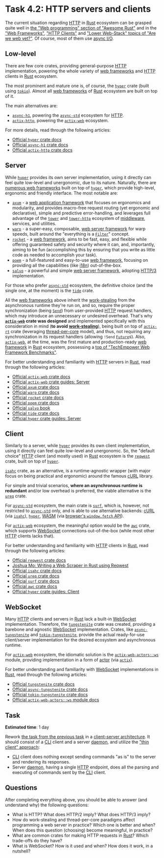 Task 4.2: HTTP servers and clients
==================================

The current situation regarding [HTTP] in [Rust] ecosystem can be grasped quite well in [the "Web programming" section of "Awesome Rust"][1] and in the ["Web Frameworks"][2], ["HTTP Clients"][3] and ["Lower Web-Stack" topics of "Are we web yet?"][4]. Of course, most of them use [async I/O][5].

## Low-level

There are few core crates, providing general-purpose [HTTP] implementation, powering the whole variety of [web frameworks][21] and [HTTP] clients in [Rust] ecosystem.

The most prominent and mature one is, of course, the [`hyper`] crate (built using [`tokio`]). Almost all [web frameworks][21] of [Rust] ecosystem are built on top of it.

The main alternatives are:

- [`async-h1`], powering the [`async-std`] ecosystem for [HTTP].
- [`actix-http`], powering the [`actix-web`] ecosystem.

For more details, read through the following articles:

- [Official `hyper` crate docs][`hyper`]
- [Official `async-h1` crate docs][`async-h1`]
- [Official `actix-http` crate docs][`actix-http`]

## Server

While [`hyper`] provides its own server implementation, using it directly can feel quite low-level and unergonomic, due to its nature. Naturally, there are [numerous web frameworks][2] built on top of [`hyper`], which provide high-level, ergonomic and friendly interface. The most notable are:

- [`axum`] - a [web application framework][21] that focuses on ergonomics and modularity, and provides macro-free request routing (yet ergonomic and declarative), simple and predictive error-handling, and leverages full advantage of the [`tower`] and [`tower-http`] ecosystem of [middleware][22], services, and utilities.
- [`warp`] - a super-easy, composable, [web server framework][21] for warp speeds, built around the "everything is a [`Filter`]" concept.
- [`rocket`] - a [web framework][21], aims to be fast, easy, and flexible while offering guaranteed safety and security where it can, and, importantly, aiming to be fun (accomplishing this by ensuring that you write as little code as needed to accomplish your task).
- [`poem`] - a full-featured and easy-to-use [web framework][21], focusing on providing all the capabilities (like [i18n]) out-of-the-box.
- [`salvo`] - a powerful and simple [web server framework][21], adopting [HTTP/3] implementation.

For those who prefer [`async-std`] ecosystem, the definitive choice (and the single one, at the moment) is the [`tide`] crate.

All the [web frameworks][21] above inherit the [work-stealing][23] from the asynchronous runtime they're run on, and so, require the proper synchronization (being [`Send`]) from user-provided [HTTP] request handlers, which may introduce an unnecessary or undesired overhead. That's why __[`actix-web`] crate was designed__ and implemented specifically with this consideration in mind (__to avoid [work-stealing][23]__), being built on top of [`actix-rt`] crate (leveraging [thread-per-core][24] model), and thus, not requiring any synchronization in its request handlers (allowing `!Send` [`Future`]s). Also, [`actix-web`], at the time, was the first mature and production-ready [web framework][21] in [Rust] ecosystem, possessing a [top of "TechEmpower Web Framework Benchmarks"][25].

For better understanding and familiarity with [HTTP] servers in [Rust], read through the following articles:

- [Official `actix-web` crate docs][`actix-web`]
- [Official `actix-web` crate guides: Server](https://actix.rs/docs/server)
- [Official `axum` crate docs][`axum`]
- [Official `warp` crate docs][`warp`]
- [Official `rocket` crate docs][`rocket`]
- [Official `poem` crate docs][`poem`]
- [Official `salvo` book](https://salvo.rs/guide)
- [Official `tide` crate docs][`tide`]
- [Official `hyper` crate guides: Server][26]

## Client

Similarly to a server, while [`hyper`] provides its own client implementation, using it directly can feel quite low-level and unergonomic. So, the "default choice" [HTTP] client (and mostly used) in [Rust] ecosystem is the [`reqwest`] crate, built on top of [`hyper`].

[`isahc`] crate, as an alternative, is a runtime-agnostic wrapper (with major focus on being practical and ergonomic) around the famous [cURL] library.

For simple and trivial scenarios, __where an asynchronous runtime is redundant__ and/or low overhead is preferred, the viable alternative is the [`ureq`] crate.

For [`async-std`] ecosystem, the main crate is [`surf`], which is, however, not restricted to [`async-std`] only, and is able to use alternative backends: [cURL] (via [`isahc`]), [`hyper`], [WASM] (via [browser's `window.fetch` API][32]).

For [`actix-web`] ecosystem, the meaningful option would be the [`awc`] crate, which supports [WebSocket] connections out-of-the-box (while most other [HTTP] clients lacks that).

For better understanding and familiarity with [HTTP] clients in [Rust], read through the following articles:

- [Official `reqwest` crate docs][`reqwest`]
- [Joshua Mo: Writing a Web Scraper in Rust using Reqwest][33]
- [Official `isahc` crate docs][`isahc`]
- [Official `ureq` crate docs][`ureq`]
- [Official `surf` crate docs][`surf`]
- [Official `awc` crate docs][`awc`]
- [Official `hyper` crate guides: Client][31]

## WebSocket

Many [HTTP] clients and servers in [Rust] lack a built-in [WebSocket] implementation. Therefore, the [`tungstenite`] crate was created, providing a barebone and agnostic [WebSocket] implementation. Crates, like [`async-tungstenite`] and [`tokio-tungstenite`], provide the actual ready-for-use client/server implementation for the desired ecosystem and asynchronous runtime.

For [`actix-web`] ecosystem, the idiomatic solution is the [`actix-web-actors::ws`] module, providing implementation in a form of [actor][41] (via [`actix`]).

For better understanding and familiarity with [WebSocket] implementations in [Rust], read through the following articles:

- [Official `tungstenite` crate docs][`tungstenite`]
- [Official `async-tungstenite` crate docs][`async-tungstenite`]
- [Official `tokio-tungstenite` crate docs][`tokio-tungstenite`]
- [Official `actix-web-actors::ws` module docs][`actix-web-actors::ws`]

## Task

__Estimated time__: 1 day

Rework [the task from the previous task](../4_1_db/README.md#task) in a [client-server architecture][51]. It should consist of a [CLI] client and a server [daemon][52], and utilize the ["thin client" approach][53]:

- [CLI] client does nothing except sending commands "as is" to the server and rendering its responses.
- Server [daemon][52], having a single [HTTP] endpoint, does all the parsing and executing of commands sent by the [CLI] client.

## Questions

After completing everything above, you should be able to answer (and understand why) the following questions:

- What is HTTP? What does HTTP/2 imply? What does HTTP/3 imply?
- How do work-stealing and thread-per-core paradigms affect programming a web server in practice? Which one is better and when? When does this question (choosing) become meaningful, in practice?
- What are common crates for making HTTP requests in [Rust]? Which trade-offs do they have?
- What is WebSocket? How is it used and when? How does it work, in a nutshell?

[`actix`]: https://docs.rs/actix
[`actix-http`]: https://docs.rs/actix-http
[`actix-rt`]: https://docs.rs/actix-rt
[`actix-web`]: https://docs.rs/actix-web
[`actix-web-actors::ws`]: https://docs.rs/actix-web-actors/latest/actix_web_actors/ws/index.html
[`async-h1`]: https://docs.rs/async-h1
[`async-std`]: https://docs.rs/async-std
[`async-tungstenite`]: https://docs.rs/crate/async-tungstenite
[`awc`]: https://docs.rs/awc
[`axum`]: https://docs.rs/axum
[`Filter`]: https://docs.rs/warp/latest/warp/trait.Filter.html
[`Future`]: https://doc.rust-lang.org/stable/std/future/trait.Future.html
[`hyper`]: https://docs.rs/hyper
[`isahc`]: https://docs.rs/isahc
[`poem`]: https://docs.rs/poem
[`reqwest`]: https://docs.rs/reqwest
[`rocket`]: https://docs.rs/rocket
[`salvo`]: https://docs.rs/salvo
[`surf`]: https://docs.rs/surf
[`tower`]: https://docs.rs/tower
[`tower-http`]: https://docs.rs/tower-http
[`tungstenite`]: https://docs.rs/crate/tungstenite
[`Send`]: https://doc.rust-lang.org/std/marker/trait.Send.html
[`tide`]: https://docs.rs/tide
[`tokio`]: https://docs.rs/tokio
[`tokio-tungstenite`]: https://docs.rs/crate/tokio-tungstenite
[`ureq`]: https://docs.rs/ureq
[`warp`]: https://docs.rs/warp
[CLI]: https://en.wikipedia.org/wiki/Command-line_interface
[cURL]: https://en.wikipedia.org/wiki/CURL
[HTTP]: https://en.wikipedia.org/wiki/HTTP
[HTTP/3]: https://en.wikipedia.org/wiki/HTTP/3
[i18n]: https://en.wikipedia.org/wiki/Internationalization_and_localization
[Rust]: https://www.rust-lang.org
[WASM]: https://en.wikipedia.org/wiki/WebAssembly
[WebSocket]: https://en.wikipedia.org/wiki/WebSocket

[1]: https://github.com/rust-unofficial/awesome-rust#web-programming
[2]: https://www.arewewebyet.org/topics/frameworks
[3]: https://www.arewewebyet.org/topics/http-clients
[4]: https://www.arewewebyet.org/topics/lower-web-stack
[5]: ../../3_ecosystem/3_11_async
[21]: https://en.wikipedia.org/wiki/Web_framework
[22]: https://en.wikipedia.org/wiki/Middleware
[23]: https://en.wikipedia.org/wiki/Work_stealing
[24]: https://www.datadoghq.com/blog/engineering/introducing-glommio
[25]: https://www.techempower.com/benchmarks#hw=ph&test=plaintext&section=data-r18
[26]: https://hyper.rs/guides/server/hello-world
[31]: https://hyper.rs/guides/client/basic
[32]: https://developer.mozilla.org/docs/Web/API/Fetch_API
[33]: https://www.shuttle.rs/blog/2023/09/13/web-scraping-rust-reqwest
[41]: https://en.wikipedia.org/wiki/Actor_model
[51]: https://en.wikipedia.org/wiki/Client%E2%80%93server_model
[52]: https://en.wikipedia.org/wiki/Daemon_(computing)
[53]: https://en.wikipedia.org/wiki/Thin_client
